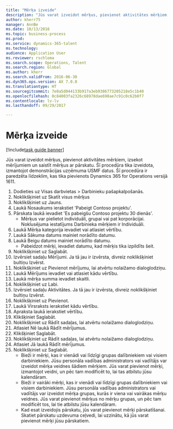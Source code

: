 ```yaml
--- 
title: "Mērķa izveide"
description: "Jūs varat izveidot mērķus, pievienot aktivitātes mērķiem, izsekot mērījumiem un saistīt mērķus ar pārskatu."
author: kherr75
manager: AnnBe
ms.date: 10/13/2016
ms.topic: business-process
ms.prod: 
ms.service: dynamics-365-talent
ms.technology: 
audience: Application User
ms.reviewer: rschloma
ms.search.scope: Operations, Talent
ms.search.region: Global
ms.author: kherr
ms.search.validFrom: 2016-06-30
ms.dyn365.ops.version: AX 7.0.0
ms.translationtype: HT
ms.sourcegitcommit: 7e0a5d044133b917a3eb9386773205218e5c1b40
ms.openlocfilehash: 0c84003fa2326c68978dae698ae7c91c0c62b0f7
ms.contentlocale: lv-lv
ms.lasthandoff: 09/29/2017

---
```

# <a name="create-a-goal"></a>Mērķa izveide

[!include[task guide banner](../../includes/task-guide-banner.md)]

Jūs varat izveidot mērķus, pievienot aktivitātes mērķiem, izsekot mērījumiem un saistīt mērķus ar pārskatu. Šī procedūra tika izveidota, izmantojot demonstrācijas uzņēmuma USMF datus. Šī procedūra ir paredzēta līdzeklim, kas tika pievienots Dynamics 365 for Operations versijā 1611.

1. Dodieties uz Visas darbvietas > Darbinieku pašapkalpošanās.
2. Noklikšķiniet uz Skatīt visus mērķus
3. Noklikšķiniet uz Jauns.
4. Laukā Nosaukums ierakstiet 'Pabeigt Contoso projektu'.
5. Pārskata laukā ievadiet 'Es pabeigšu Contoso projektu 30 dienās'.
    * Mērķus var pielietot individuāli, grupai vai pat korporācijai. Noklusējuma iestatījums Darbinieka mērķiem ir Individuāli.  
6. Laukā Mērķa kategorija ievadiet vai atlasiet vērtību.
7. Laukā Sākuma datums mainiet norādīto datumu.
8. Laukā Beigu datums mainiet norādīto datumu.
    * Pabeidzot mērķi, ievadiet datumu, kad mērķis tika izpildīts šeit.  
9. Noklikšķiniet uz Saglabāt.
10. Izvērsiet sadaļu Mērījumi. Ja tā jau ir izvērsta, divreiz noklikšķiniet bultiņu Izvērst.
11. Noklikšķiniet uz Pievienot mērījumu, lai atvērtu nolaižamo dialoglodziņu.
12. Laukā Mērījums ievadiet vai atlasiet kādu vērtību.
13. Laukā mērķa summa ievadiet skaitli.
14. Noklikšķiniet uz Labi.
15. Izvērsiet sadaļu Aktivitātes. Ja tā jau ir izvērsta, divreiz noklikšķiniet bultiņu Izvērst.
16. Noklikšķiniet uz Pievienot.
17. Laukā Virsraksts ierakstiet kādu vērtību.
18. Apraksta laukā ierakstiet vērtību.
19. Klikšķiniet Saglabāt.
20. Noklikšķiniet uz Rādīt sadaļas, lai atvērtu nolaižamo dialoglodziņu.
21. Atlasiet Nē laukā Rādīt mērījumus.
22. Klikšķiniet Saglabāt.
23. Noklikšķiniet uz Rādīt sadaļas, lai atvērtu nolaižamo dialoglodziņu.
24. Atlasiet Jā laukā Rādīt mērījumus.
25. Noklikšķiniet uz Saglabāt.
    * Bieži ir mērķi, kas ir vienādi vai līdzīgi grupas dalībniekiem vai visiem darbiniekiem.     Jūsu personāla vadības administrators vai vadītājs var izveidot mērķa veidnes šādiem mērķiem. Jūs varat pievienot mērķi, izmantojot veidni, un pēc tam modificēt to, lai tas atbilstu jūsu kalendāram.  
    * Bieži ir vairāki mērķi, kas ir vienādi vai līdzīgi grupas dalībniekiem vai visiem darbiniekiem.     Jūsu personāla vadības administrators vai vadītājs var izveidot mērķa grupas, kurās ir viena vai vairākas mērķu veidnes. Jūs varat pievienot mērķus no mērķu grupas, un pēc tam modificēt tos, lai tie atbilstu jūsu kalendāram.  
    * Kad esat izveidojis pārskatu, jūs varat pievienot mērķi pārskatīšanai. Skatiet pārskatu uzdevuma ceļvedi, lai uzzinātu, kā jūs varat pievienot mērķi jūsu pārskatiem.  


